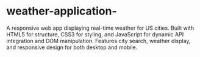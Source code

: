 # weather-application-
A responsive web app displaying real-time weather for US cities. Built with HTML5 for structure, CSS3 for styling, and JavaScript for dynamic API integration and DOM manipulation. Features city search, weather display, and responsive design for both desktop and mobile.
